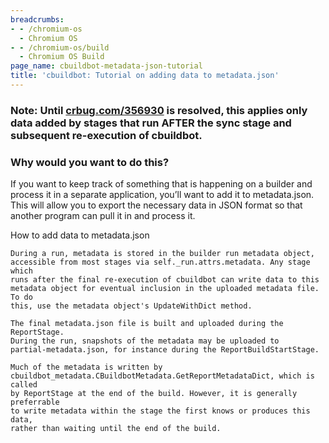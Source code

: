```yaml
---
breadcrumbs:
- - /chromium-os
  - Chromium OS
- - /chromium-os/build
  - Chromium OS Build
page_name: cbuildbot-metadata-json-tutorial
title: 'cbuildbot: Tutorial on adding data to metadata.json'
---
```


### Note: Until [crbug.com/356930](http://crbug.com/356930) is resolved, this applies only data added by stages that run AFTER the sync stage and subsequent re-execution of cbuildbot.

### Why would you want to do this?

If you want to keep track of something that is happening on a builder and
process it in a separate application, you’ll want to add it to metadata.json.
This will allow you to export the necessary data in JSON format so that another
program can pull it in and process it.

How to add data to metadata.json

    During a run, metadata is stored in the builder run metadata object,
    accessible from most stages via self._run.attrs.metadata. Any stage which
    runs after the final re-execution of cbuildbot can write data to this
    metadata object for eventual inclusion in the uploaded metadata file. To do
    this, use the metadata object's UpdateWithDict method.

    The final metadata.json file is built and uploaded during the ReportStage.
    During the run, snapshots of the metadata may be uploaded to
    partial-metadata.json, for instance during the ReportBuildStartStage.

    Much of the metadata is written by
    cbuildbot_metadata.CBuildbotMetadata.GetReportMetadataDict, which is called
    by ReportStage at the end of the build. However, it is generally preferrable
    to write metadata within the stage the first knows or produces this data,
    rather than waiting until the end of the build.